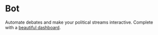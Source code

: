 # Bot
Automate debates and make your political streams interactive. Complete with a [beautiful dashboard](https://github.com/Polimatk/Web).
